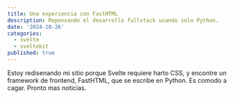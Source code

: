 ```yaml
---
title: Una experiencia con FastHTML
description: Repensando el desarrollo fullstack usando solo Python.
date: '2024-10-26'
categories:
  - svelte
  - sveltekit
published: true
---
```


Estoy redisenando mi sitio porque Svelte requiere harto CSS, y encontre un framework de frontend, FastHTML, que se escribe en Python. Es comodo a cagar. Pronto mas noticias.
